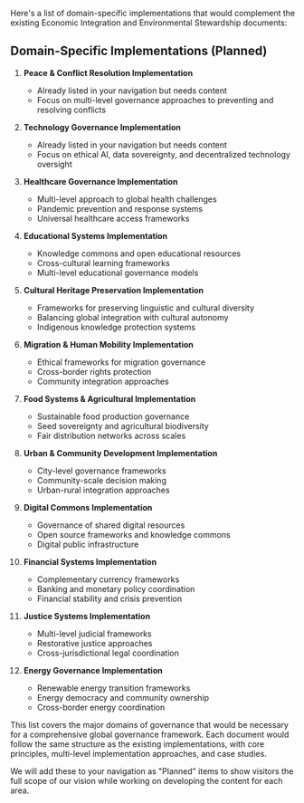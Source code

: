Here's a list of domain-specific implementations that would complement the existing Economic Integration and Environmental Stewardship documents:

## Domain-Specific Implementations (Planned)

1. **Peace & Conflict Resolution Implementation**
   - Already listed in your navigation but needs content
   - Focus on multi-level governance approaches to preventing and resolving conflicts

2. **Technology Governance Implementation**
   - Already listed in your navigation but needs content
   - Focus on ethical AI, data sovereignty, and decentralized technology oversight

3. **Healthcare Governance Implementation**
   - Multi-level approach to global health challenges
   - Pandemic prevention and response systems
   - Universal healthcare access frameworks

4. **Educational Systems Implementation**
   - Knowledge commons and open educational resources
   - Cross-cultural learning frameworks
   - Multi-level educational governance models

5. **Cultural Heritage Preservation Implementation**
   - Frameworks for preserving linguistic and cultural diversity
   - Balancing global integration with cultural autonomy
   - Indigenous knowledge protection systems

6. **Migration & Human Mobility Implementation**
   - Ethical frameworks for migration governance
   - Cross-border rights protection
   - Community integration approaches

7. **Food Systems & Agricultural Implementation**
   - Sustainable food production governance
   - Seed sovereignty and agricultural biodiversity
   - Fair distribution networks across scales

8. **Urban & Community Development Implementation**
   - City-level governance frameworks
   - Community-scale decision making
   - Urban-rural integration approaches

9. **Digital Commons Implementation**
   - Governance of shared digital resources
   - Open source frameworks and knowledge commons
   - Digital public infrastructure

10. **Financial Systems Implementation**
    - Complementary currency frameworks
    - Banking and monetary policy coordination
    - Financial stability and crisis prevention

11. **Justice Systems Implementation**
    - Multi-level judicial frameworks
    - Restorative justice approaches
    - Cross-jurisdictional legal coordination

12. **Energy Governance Implementation**
    - Renewable energy transition frameworks
    - Energy democracy and community ownership
    - Cross-border energy coordination

This list covers the major domains of governance that would be necessary for a comprehensive global governance framework. Each document would follow the same structure as the existing implementations, with core principles, multi-level implementation approaches, and case studies.

We will add these to your navigation as "Planned" items to show visitors the full scope of our vision while working on developing the content for each area.
